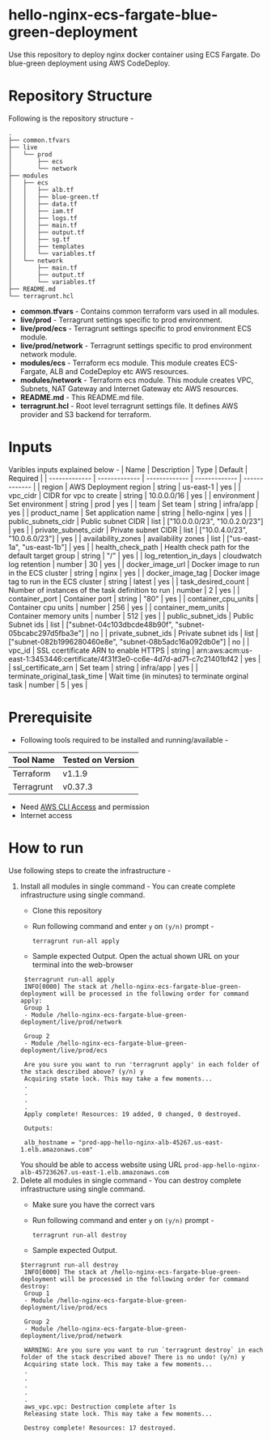 # hello-nginx-ecs-fargate-blue-green-deployment
Use this repository to deploy nginx docker container using ECS Fargate. Do blue-green deployment using AWS CodeDeploy.

# Repository Structure
Following is the repository structure -
```
.
├── common.tfvars
├── live
│   └── prod
│       ├── ecs
│       └── network
├── modules
│   ├── ecs
│   │   ├── alb.tf
│   │   ├── blue-green.tf
│   │   ├── data.tf
│   │   ├── iam.tf
│   │   ├── logs.tf
│   │   ├── main.tf
│   │   ├── output.tf
│   │   ├── sg.tf
│   │   ├── templates
│   │   └── variables.tf
│   └── network
│       ├── main.tf
│       ├── output.tf
│       └── variables.tf
├── README.md
└── terragrunt.hcl
```
- **common.tfvars** -
Contains common terraform vars used in all modules.
- **live/prod** -
Terragrunt settings specific to prod environment.
- **live/prod/ecs** -
Terragrunt settings specific to prod environment ECS module.
- **live/prod/network** -
Terragrunt settings specific to prod environment network module.
- **modules/ecs** -
Terraform ecs module. This module creates ECS-Fargate, ALB and CodeDeploy etc AWS resources.
- **modules/network** -
Terraform ecs module. This module creates VPC, Subnets, NAT Gateway and Internet Gateway etc AWS resources.
- **README.md** -
This README.md file.
- **terragrunt.hcl** -
Root level terragrunt settings file. It defines AWS provider and S3 backend for terraform.


# Inputs
Varibles inputs explained below -
| Name  | Description | Type  | Default | Required |
| ------------- | ------------- | ------------- | ------------- | ------------- |
| region  | AWS Deployment region  | string  | us-east-1  | yes  |
| vpc_cidr  | CIDR for vpc to create  | string  | 10.0.0.0/16  | yes  |
| environment  | Set environment  | string  | prod  | yes  |
| team  | Set team  | string  | infra/app  | yes  |
| product_name  | Set application name  | string  | hello-nginx  | yes  |
| public_subnets_cidr  | Public subnet CIDR  | list  | ["10.0.0.0/23", "10.0.2.0/23"]  | yes  |
| private_subnets_cidr  | Private subnet CIDR  | list  | ["10.0.4.0/23", "10.0.6.0/23"]  | yes  |
| availability_zones  | availability zones  | list  | ["us-east-1a", "us-east-1b"]  | yes  |
| health_check_path  | Health check path for the default target group  | string  | "/"  | yes  |
| log_retention_in_days  | cloudwatch log retention  | number  | 30  | yes  |
| docker_image_url  | Docker image to run in the ECS cluster  | string  | nginx  | yes  |
| docker_image_tag  | Docker image tag to run in the ECS cluster  | string  | latest  | yes  |
| task_desired_count  | Number of instances of the task definition to run  | number  | 2  | yes  |
| container_port  | Container port  | string  | "80"  | yes  |
| container_cpu_units  | Container cpu units  | number  | 256  | yes  |
| container_mem_units  | Container memory units  | number  | 512  | yes  |
| public_subnet_ids  | Public Subnet ids  | list  | ["subnet-04c103dbcde48b90f", "subnet-05bcabc297d5fba3e"]  | no  |
| private_subnet_ids  | Private subnet ids  | list  | ["subnet-082b1996280460e8e", "subnet-08b5adc16a092db0e"]  | no  |
| vpc_id  | SSL ccertificate ARN to enable HTTPS  | string  | arn:aws:acm:us-east-1:3453446:certificate/4f31f3e0-cc6e-4d7d-ad71-c7c21401bf42  | yes  |
| ssl_certificate_arn  | Set team  | string  | infra/app  | yes  |
| terminate_original_task_time  | Wait time (in minutes) to terminate orginal task  | number  | 5  | yes  |




# Prerequisite
- Following tools required to be installed and running/available -

| Tool Name  | Tested on Version |
| ------------- | ------------- |
| Terraform  | v1.1.9  |
| Terragrunt  |  v0.37.3 |


- Need [AWS CLI Access](https://terragrunt.gruntwork.io/docs/features/work-with-multiple-aws-accounts/) and permission
- Internet access

# How to run
Use following steps to create the infrastructure -
1. Install all modules in single command -
You can create complete infrastructure using single command.
     - Clone this repository
     - Run following command and enter `y` on `(y/n)` prompt -

        `terragrunt run-all apply`

     - Sample expected Output. Open the actual shown URL on your terminal into the web-browser
     ```
      $terragrunt run-all apply        
      INFO[0000] The stack at /hello-nginx-ecs-fargate-blue-green-deployment will be processed in the following order for command apply:
      Group 1
      - Module /hello-nginx-ecs-fargate-blue-green-deployment/live/prod/network

      Group 2
      - Module /hello-nginx-ecs-fargate-blue-green-deployment/live/prod/ecs
      
      Are you sure you want to run 'terragrunt apply' in each folder of the stack described above? (y/n) y
      Acquiring state lock. This may take a few moments...
      .
      .
      .
      .
      Apply complete! Resources: 19 added, 0 changed, 0 destroyed.

      Outputs:

      alb_hostname = "prod-app-hello-nginx-alb-45267.us-east-1.elb.amazonaws.com"
     ```
      You should be able to access website using URL `prod-app-hello-nginx-alb-457236267.us-east-1.elb.amazonaws.com`
2. Delete all modules in single command - 
You can destroy complete infrastructure using single command.
     - Make sure you have the correct vars
     - Run following command and enter `y` on `(y/n)` prompt -

        `terragrunt run-all destroy`

     - Sample expected Output. 
     ```
     $terragrunt run-all destroy
      INFO[0000] The stack at /hello-nginx-ecs-fargate-blue-green-deployment will be processed in the following order for command destroy:
      Group 1
      - Module /hello-nginx-ecs-fargate-blue-green-deployment/live/prod/ecs

      Group 2
      - Module /hello-nginx-ecs-fargate-blue-green-deployment/live/prod/network
      
      WARNING: Are you sure you want to run `terragrunt destroy` in each folder of the stack described above? There is no undo! (y/n) y
      Acquiring state lock. This may take a few moments...
      .
      .
      .
      .
      .
      aws_vpc.vpc: Destruction complete after 1s
      Releasing state lock. This may take a few moments...

      Destroy complete! Resources: 17 destroyed.
     ```
